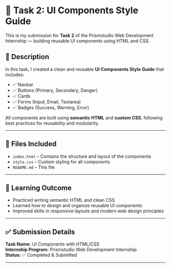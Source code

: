 # 🌟 Task 2: UI Components Style Guide

This is my submission for **Task 2** of the Prismstudio Web Development Internship — building reusable UI components using HTML and CSS.

## 📄 Description

In this task, I created a clean and reusable **UI Components Style Guide** that includes:

- ✅ Navbar  
- ✅ Buttons (Primary, Secondary, Danger)  
- ✅ Cards  
- ✅ Forms (Input, Email, Textarea)  
- ✅ Badges (Success, Warning, Error)  

All components are built using **semantic HTML** and **custom CSS**, following best practices for reusability and modularity.

---

## 📂 Files Included

- `index.html` – Contains the structure and layout of the components  
- `style.css` – Custom styling for all components  
- `README.md` – This file  

---

## 🧠 Learning Outcome

- Practiced writing semantic HTML and clean CSS  
- Learned how to design and organize reusable UI components  
- Improved skills in responsive layouts and modern web design principles  

---

## ✅ Submission Details

**Task Name:** UI Components with HTML/CSS  
**Internship Program:** Prismstudio Web Development Internship  
**Status:** ✅ Completed & Submitted  

---

